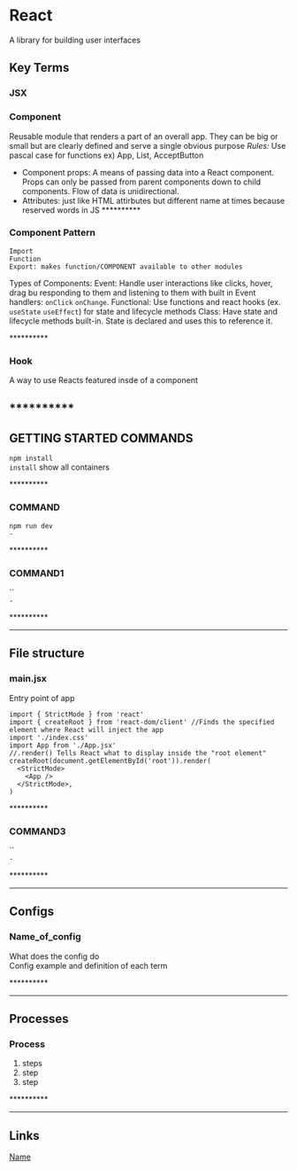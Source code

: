 # React

A library for building user interfaces

## Key Terms

### JSX
 
### Component
Reusable module that renders a part of an overall app. They can be big or small but are clearly defined and serve a single obvious purpose
*Rules:* Use pascal case for functions ex) App, List, AcceptButton

- Component props: A means of passing data into a React component. Props can only be passed from parent components down to child components. Flow of data is unidirectional.
- Attributes: just like HTML attirbutes but different name at times because reserved words in JS
\*\*\*\*\*\*\*\*\*\*


### Component Pattern
```
Import
Function
Export: makes function/COMPONENT available to other modules
```
Types of Components:
Event: Handle user interactions like clicks, hover, drag bu responding to them and listening to them with built in Event handlers: `onClick` `onChange`.
Functional: Use functions and react hooks (ex. `useState` `useEffect`) for state and lifecycle methods
Class: Have state and lifecycle methods built-in. State is declared and uses this to reference it.


\*\*\*\*\*\*\*\*\*\*
### Hook

A way to use Reacts featured insde of a component

\*\*\*\*\*\*\*\*\*\*
---

## GETTING STARTED COMMANDS


`npm install`  
`install` show all containers

\*\*\*\*\*\*\*\*\*\*

### COMMAND

`npm run dev`  
`-`

\*\*\*\*\*\*\*\*\*\*

### COMMAND1

``  
`-`

\*\*\*\*\*\*\*\*\*\*

---

## File structure

### main.jsx
 Entry point of app 

```
import { StrictMode } from 'react'
import { createRoot } from 'react-dom/client' //Finds the specified element where React will inject the app
import './index.css'
import App from './App.jsx'
//.render() Tells React what to display inside the "root element"
createRoot(document.getElementById('root')).render(
  <StrictMode>
    <App />
  </StrictMode>,
)

```

\*\*\*\*\*\*\*\*\*\*

### COMMAND3

``  
`-`

\*\*\*\*\*\*\*\*\*\*

---

## Configs

### Name_of_config

What does the config do  
Config example and definition of each term

\*\*\*\*\*\*\*\*\*\*

---

## Processes

### Process

1. steps
2. step
3. step

\*\*\*\*\*\*\*\*\*\*

---

## Links

[Name](link)  
